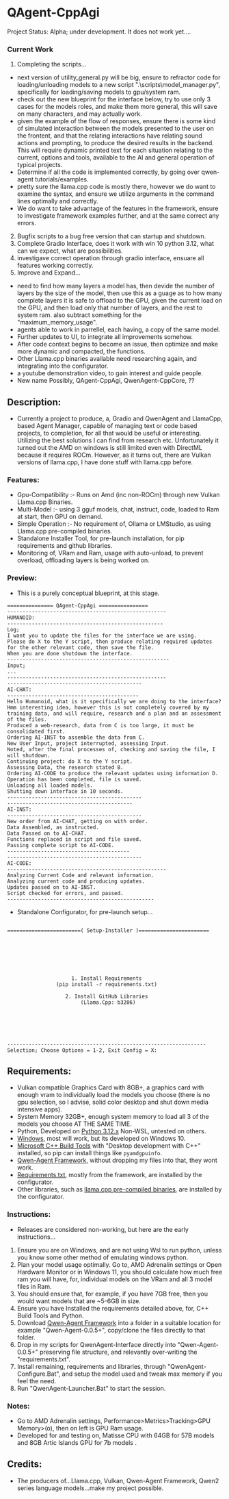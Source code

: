 # QAgent-CppAgi
Project Status: Alpha; under development. It does not work yet....

### Current Work
1. Completing the scripts...
- next version of utility_general.py will be big, ensure to refractor code for loading/unloading models to a new script ".\scripts\model_manager.py", specifically for loading/saving models to gpu/system ram.
- check out the new blueprint for the interface below, try to use only 3 cases for the models roles, and make them more general, this will save on many characters, and may actually work.
- given the example of the flow of responses, ensure there is some kind of simulated interaction between the models presented to the user on the frontent, and that the relating interactions have relating sound actions and prompting, to produce the desired results in the backend. This will require dynamic printed text for each situation relating to the current, options and tools, available to the AI and general operation of typical projects.
- Determine if all the code is implemented correctly, by going over qwen-agent tutorials/examples.
- pretty sure the llama.cpp code is mostly there, however we do want to examine the syntax, and ensure we utilize arguments in the command lines optimally and correctly.
- We do want to take advantage of the features in the framework, ensure to investigate framework examples further, and at the same correct any errors.
2. Bugfix scripts to a bug free version that can startup and shutdown.
3. Complete Gradio Interface, does it work with win 10 python 3.12, what can we expect, what are possibilities.
4. investigave correct operation through gradio interface, ensuare all features working correctly.
5. Improve and Expand...
- need to find how many layers a model has, then devide the number of layers by the size of the model, then use this as a guage as to how many complete layers it is safe to offload to the GPU, given the current load on the GPU, and then load only that number of layers, and the rest to system ram. also subtract something for the "maximum_memory_usage".
- agents able to work in parrellel, each having, a copy of the same model.
- Further updates to UI, to integrate all improvements somehow.
- After code context begins to become an issue, then optimize and make more dynamic and compacted, the functions. 
- Other Llama.cpp binaries available need researching again, and integrating into the configurator.
- a youtube demonstration video, to gain interest and guide people.
- New name Possibly, QAgent-CppAgi, QwenAgent-CppCore, ??

## Description:
- Currently a project to produce, a, Gradio and QwenAgent and LlamaCpp, based Agent Manager, capable of managing text or code based projects, to completion, for all that would be useful or interesting. Utilizing the best solutions I can find from research etc. Unfortunately it turned out the AMD on windows is still limited even with DirectML because it requires ROCm. However, as it turns out, there are Vulkan versions of llama.cpp, I have done stuff with llama.cpp before.

### Features:
- Gpu-Compatibility :- Runs on Amd (inc non-ROCm) through new Vulkan Llama.cpp Binaries.
- Multi-Model :- using 3 gguf models, chat, instruct, code, loaded to Ram at start, then GPU on demand.
- Simple Operation :- No requirement of, Ollama or LMStudio, as using Llama.cpp pre-compiled binaries.
- Standalone Installer Tool, for pre-launch installation, for pip requirements and github libraries.
- Monitoring of, VRam and Ram, usage with auto-unload, to prevent overload, offloading layers is being worked on.
 
### Preview:
- This is a purely conceptual blueprint, at this stage.
```
=============== QAgent-CppAgi ================
----------------------------------------------------
HUMANOID:
---------------------------------------------------
Log;
I want you to update the files for the interface we are using.
Please do X to the Y script, then produce relating required updates for the other relevant code, then save the file.
When you are done shutdown the interface.
-----------------------------------------------------
Input;
...
----------------------------------------------------
--------------------------------------------
AI-CHAT:
-------------------------------------------
Hello Humanoid, what is it specifically we are doing to the interface?
Hmm interesting idea, however this is not completely covered by my training data, and will require, research and a plan and an assessment of the files.
Produced a web-research, data from C is too large, it must be consolidated first. 
Ordering AI-INST to assemble the data from C. 
New User Input, project interrupted, assessing Input.
Noted, after the final processes of, checking and saving the file, I will shutdown.
Continuing project: do X to the Y script.
Assessing Data, the research stated B.
Ordering AI-CODE to produce the relevant updates using information D.
Operation has been completed, file is saved.
Unloading all loaded models.
Shutting down interface in 10 seconds.
--------------------------------------------
-----------------------------------------
AI-INST:
--------------------------------------------
New order from AI-CHAT, getting on with order.
Data Assembled, as instructed.
Data Passed on to AI-CHAT.
Functions replaced in script and file saved.
Passing complete script to AI-CODE.
----------------------------------------
--------------------------------------------
AI-CODE:
----------------------------------------------------
Analyzing Current Code and relevant information.
Analyzing current code and producing updates.
Updates passed on to AI-INST.
Script checked for errors, and passed.
------------------------------------------------
```
- Standalone Configurator, for pre-launch setup...
```

========================( Setup-Installer )=======================







                     1. Install Requirements
                (pip install -r requirements.txt)

                   2. Install GitHub Libraries
                        (Llama.Cpp: b3206)






-----------------------------------------------------------------
Selection; Choose Options = 1-2, Exit Config = X:

```

## Requirements:
- Vulkan compatible Graphics Card with 8GB+, a graphics card with enough vram to individually load the models you choose (there is no gpu selection, so I advise, solid color desktop and shut down media intensive apps).
- System Memory 32GB+, enough system memory to load all 3 of the models you choose AT THE SAME TIME.
- Python, Developed on [Python 3.12.x](https://www.python.org/downloads/release/python-3120/?ref=upstract.com) Non-WSL, untested on others.
- [Windows](https://www.ebay.co.uk/b/bn_2683753), most will work, but its developed on Windows 10.
- [Microsoft C++ Build Tools](https://visualstudio.microsoft.com/visual-cpp-build-tools/) with "Desktop development with C++" installed, so pip can install things like `pyamdgpuinfo`.
- [Qwen-Agent Framework](https://github.com/QwenLM/Qwen-Agent), without dropping my files into that, they wont work.
- [Requirements.txt](https://github.com/wiseman-timelord/QwenAgent-Interface/blob/main/requirements.txt), mostly from the framework, are installed by the configurator.
- Other libraries, such as [llama.cpp pre-compiled binaries](https://github.com/ggerganov/llama.cpp/releases), are installed by the configurator.


### Instructions:
- Releases are considered non-working, but here are the early instructions...
1. Ensure you are on Windows, and are not using Wsl to run python, unless you know some other method of emulating windows python.
2. Plan your model usage optimally. Go to, AMD Adrenalin settings or Open Hardware Monitor or in Windows 11, you should calculate how much free ram you will have, for, individual models on the VRam and all 3 model files in Ram.
3. You should ensure that, for example, if you have 7GB free, then you would want models that are ~5-6GB in size. 
2. Ensure you have Installed the requirements detailed above, for, C++ Build Tools and Python.
3. Download [Qwen-Agent Framework](https://github.com/QwenLM/Qwen-Agent) into a folder in a suitable location for example "Qwen-Agent-0.0.5+", copy/clone the files directly to that folder.
4. Drop in my scripts for QwenAgent-Interface directly into "Qwen-Agent-0.0.5+" preserving file structure, and relevantly over-writing the "requirements.txt".
5. Install remaining, requirements and libraries, through "QwenAgent-Configure.Bat", and setup the model used and tweak max memory if you feel the need.
6. Run "QwenAgent-Launcher.Bat" to start the session. 

### Notes:
- Go to AMD Adrenalin settings, Performance>Metrics>Tracking>GPU Memory>(o), then on left is GPU Ram usage.
- Developed for and testing on, Matisse CPU with 64GB for 57B models and 8GB Artic Islands GPU for 7b models .

## Credits:
- The producers of...Llama.cpp, Vulkan, Qwen-Agent Framework, Qwen2 series language models...make my project possible.


